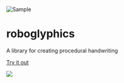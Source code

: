 ![Sample](https://raw.github.com/bwiklund/roboglyphics/master/site/sample.png)

roboglyphics
========

A library for creating procedural handwriting

[Try it out](http://bwiklund.github.com/roboglyphics)

[<img src="https://raw.github.com/bwiklund/roboglyphics/master/site/textured.jpg">](http://bwiklund.github.com/roboglyphics)